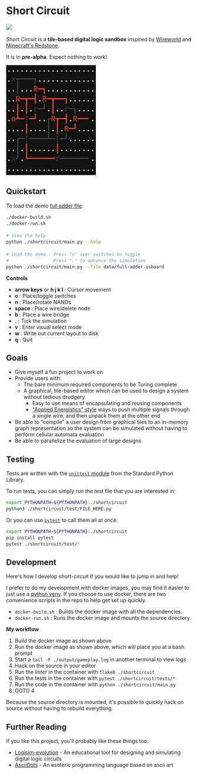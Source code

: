 # Short Circuit

<p class="shields">
    <a href="https://hub.docker.com/r/amfl/short-circuit" alt="Docker Automated build">
        <img src="https://img.shields.io/docker/cloud/automated/amfl/short-circuit" /></a>
</p>

Short Circuit is a **tile-based digital logic sandbox** inspired by
[Wireworld][wireworld] and [Minecraft's Redstone][redstone].

It is in **pre-alpha**. Expect nothing to work!

![Full Adder](./docs/full-adder.png)

## Quickstart

To load the demo [full adder file][full-adder]:

```bash
./docker-build.sh
./docker-run.sh

# View the help
python ./shortcircuit/main.py --help

# Load the demo - Press "o" over switches to toggle
#                 Press "." to advance the simulation
python ./shortcircuit/main.py --file data/full-adder.ssboard
```

**Controls**

- **arrow keys** or **h j k l** : Cursor movement
- **o** : Place/toggle switches
- **n** : Place/rotate NANDs
- **space** : Place wire/delete node
- **b** : Place a wire bridge
- **.** : Tick the simulation
- **v** : Enter visual select mode
- **w** : Write out current layout to disk
- **q** : Quit

[full-adder]: ./data/full-adder.ssboard

## Goals

- Give myself a fun project to work on
- Provide users with:
  - The bare minimum required components to be Turing complete
  - A graphical, tile-based editor which can be used to design a system without
    tedious drudgery
    - Easy to use means of encapsulating and reusing components
    - ["Applied Energistics" style][ae-p2p-bus] ways to push multiple
      signals through a single wire, and then unpack them at the other end
- Be able to "compile" a user design from graphical tiles to an in-memory graph
  representation so the system can be simulated without having to perform
  cellular automata evaluation
- Be able to parallelize the evaluation of large designs

[ae-p2p-bus]: https://ae-mod.info/P2P-Tunnel/
[wireworld]: https://en.wikipedia.org/wiki/Wireworld
[redstone]: https://minecraft.gamepedia.com/Redstone_Dust#Redstone_component

## Testing

Tests are written with the [`unittest` module][python-unittest] from the
Standard Python Library.

To run tests, you can simply run the test file that you are interested in:

```bash
export PYTHONPATH=${PYTHONPATH}:./shortcircuit
python3 ./shortcircuit/test/FILE_HERE.py
```

Or you can use [`pytest`][pytest-unittest] to call them all at once:

```bash
export PYTHONPATH=${PYTHONPATH}:./shortcircuit
pip install pytest
pytest ./shortcircuit/test/*
```

[python-unittest]: https://docs.python.org/3/library/unittest.html#module-unittest
[pytest-unittest]: https://docs.pytest.org/en/latest/unittest.html

## Development

Here's how I develop short-circuit if you would like to jump in and help!

I prefer to do my development with docker images, you may find it easier to
just use a [python venv][venv]. If you choose to use docker, there are two
convenience scripts in the repo to help get set up quickly.

- `docker-build.sh` : Builds the docker image with all the dependencies.
- `docker-run.sh` : Runs the docker image and mounts the source directory.

**My workflow**

1. Build the docker image as shown above
2. Run the docker image as shown above, which will place you at a bash prompt
3. Start a `tail -F ./output/gameplay.log` in another terminal to view logs
4. Hack on the source in your editor
5. Run the linter in the container with `flake8 ./shortcircuit`
6. Run the tests in the container with `pytest ./shortcircuit/tests/*`
7. Run the code in the container with `python ./shortcircuit/main.py`
8. GOTO 4

Because the source directory is mounted, it's possible to quickly hack on
source without having to rebuild everything.

[venv]: https://docs.python.org/3/library/venv.html

## Further Reading

If you like this project, you'll probably like these things too.

- [Logisim-evolution](https://github.com/reds-heig/logisim-evolution) - An educational tool for designing and simulating digital logic circuits
- [AsciiDots](https://github.com/aaronjanse/asciidots) - An esoteric programming language based on ascii art
